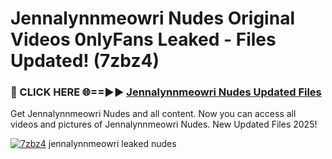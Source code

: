 # Jennalynnmeowri Nudes Original Videos 0nlyFans Leaked - Files Updated! (7zbz4)

<h3>🔴 CLICK HERE 🌐==►► <a href="https://tinyurl.com/4mcuefdz" rel="nofollow">Jennalynnmeowri Nudes Updated Files</a></h3>

Get Jennalynnmeowri Nudes and all content. Now you can access all videos and pictures of Jennalynnmeowri Nudes. New Updated Files 2025!

[![7zbz4](https://i.imgur.com/StAQSOY.gif)](https://tinyurl.com/4mcuefdz)
jennalynnmeowri leaked nudes